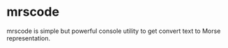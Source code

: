 # mrscode
mrscode is simple but powerful console utility to get convert text to Morse representation.
